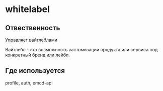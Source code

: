 # whitelabel

## Отвественность

Управляет вайтлеблами

Вайтлебл - это возможность кастомизации продукта или сервиса под конкретный бренд или лейбл.

## Где используется

profile, auth, emcd-api